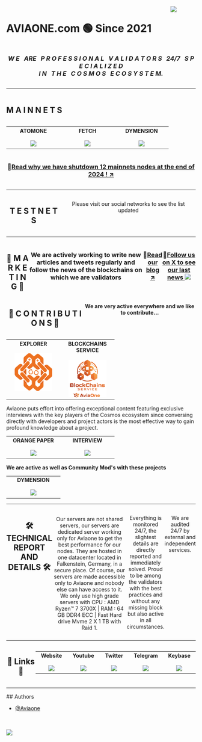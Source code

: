 <div align="center">
  <div style="display: flex; align-items: flex-start;">
<h1>AVIAONE.com 🟢 Since 2021</h1>  
<img src="https://aviaone.com/blog/wp-content/uploads/2022/09/cropped-header-background-black-aviaone.jpg" style="display: inline-block; margin: 0 auto; max-width: 300px">
  </div>
</div>

<div align="center">
  <div style="display: flex; align-items: flex-start;">
  <h3><b><i>W E &nbsp; ARE &nbsp; P R O F E S S I O N A L &nbsp; V A L I D A T O R S &nbsp; 24/7 &nbsp; S P E C I A L I Z E D<br />I N &nbsp; T H E &nbsp; C O S M O S &nbsp; E C O S Y S T E M.</b></i></h3>
  </div>
</div>
<hr>
<div align="center">
  <div style="display: flex; align-items: flex-start;">
  <h2><b>M A I N N E T S</b></h2>
  </div>
</div>

<table width="320px" align="center">
    <tbody>
        <tr valign="top">
		    <td width="130px" align="center">
            <span><strong>ATOMONE</strong></span><br><br />
            <a href="https://restake.app/atomone/atonevaloper1342p4lqh94s8qrk48vz2x6nlh3p2hqx4autnd9" target="_blank" rel="noopener noreferrer">
            <img height="60px" src="https://aviaone.com/blockchains-service/dist/img/logo-atomone.jpg">
            </td>			
            <td width="130px" align="center">
            <span><strong>FETCH</strong></span><br><br />
            <a href="https://aviaone.com/fetch-blockchain-ai" target="_blank" rel="noopener noreferrer">
            <img height="60px" src="https://aviaone.com/assets/img/blockchain/fetch/fetch-logo.jpg">
            </td>
            <td width="130px" align="center">
            <span><strong>DYMENSION</strong></span><br><br />
            <a href="https://restake.app/dymension/dymvaloper1vtf9ytvqg8k7n3hx7rt7fezktg7przxmeduldc" target="_blank" rel="noopener noreferrer">
            <img height="60px" src="https://aviaone.com/blockchains-service/dist/img/logo-dymension.jpg">
            </td>
        </tr>
    </tbody>
</table>
<div align="center">
  <div style="display: flex; align-items: flex-start;">	
	<h3>🔗<a href="https://aviaone.com/blog/2024-has-been-a-challenging-year/">Read why we have shutdown 12 mainnets nodes at the end of 2024 ! ↗️</a></h3>
  </div>
</div>
	  <hr>
<div align="center">
  <div style="display: flex; align-items: flex-start;">
  <h2><b>T E S T N E T S</b></h2>
  <p>Please visit our social networks to see the list updated</p>
  </div>
</div>
<hr>
<div align="center">
  <div style="display: flex; align-items: flex-start;">				
<h2>📣 <b></b>M A R K E T I N G</b> 📣</h2>
<h3>We are actively working to write new articles and tweets regularly and follow the news of the blockchains on which we are validators</h3>
<h3>🔗<a href="https://aviaone.com/blog/">Read our blog ↗️</a></h3>
<h3>🔗<a href="https://twitter.com/avia_one">Follow us on X to see our last news  <img height="20px" src="https://upload.wikimedia.org/wikipedia/commons/thumb/6/6f/Logo_of_Twitter.svg/150px-Logo_of_Twitter.svg.png"></a></h3>
 </div>
</div>
<div align="center">
  <div style="display: flex; align-items: flex-start;">
<hr>	  
<h2>🚀 <b>C O N T R I B U T I O N S</b> 🚀</h2>
<p><b>We are very active everywhere and we like to contribute...</b></p>

 </div>
</div>





<table width="320px" align="center">
    <tbody>
        <tr valign="top">
		    <td width="130px" align="center">
            <span><strong>EXPLORER</strong></span><br><br />
            <a href="https://mainnet.explorer.aviaone.com" target="_blank" rel="noopener noreferrer">
            <img height="100px" src="https://github.com/AviaOne/pictures/blob/main/generated-logo-explorer2.png">
            </td>			
		    <td width="130px" align="center">
            <span><strong>BLOCKCHAINS SERVICE</strong></span><br><br />
            <a href="https://aviaone.com/blockchains-service/" target="_blank" rel="noopener noreferrer">
            <img height="100px" src="https://github.com/AviaOne/pictures/blob/main/logo-blockchain-service.png">
            </td>
       </tr>
    </tbody>
</table>


















   
<p>Aviaone puts effort into offering exceptional content featuring exclusive interviews with the key players of the Cosmos ecosystem since conversing directly with developers and project actors is the most effective way to gain profound knowledge about a project.</p>
<table width="320px" align="center">
    <tbody>
        <tr valign="top">
		    <td width="130px" align="center">
            <span><strong>ORANGE PAPER</strong></span><br><br />
            <a href="https://aviaone.com/orange-paper-blockchain" target="_blank" rel="noopener noreferrer">
            <img height="100px" src="https://aviaone.com/assets/img/aviaone/orange-paper/orange-paper-meta-image.jpg">
            </td>			
            <td width="130px" align="center">
            <span><strong>INTERVIEW</strong></span><br><br />
            <a href="https://aviaone.com/interview-cosmos-blockchain-ecosystem" target="_blank" rel="noopener noreferrer">
            <img height="100px" src="https://aviaone.com/assets/img/aviaone/interviews/interviews-meta-image.jpg">
            </td>
       </tr>
    </tbody>
</table>
<p><b>We are active as well as Community Mod's with these projects</b></p>
<table width="320px" align="center">
    <tbody>
        <tr valign="top">			
            <td width="130px" align="center">
            <span><strong>DYMENSION</strong></span><br><br>
            <a href="https://discord.gg/dymension" rel="nofollow">
            <img height="60px" src="https://aviaone.com/assets/img/blockchain/dymension/dymension-logo.jpg" data-canonical-src="https://aviaone.com/assets/img/blockchain/dymension/dymension-logo.jpg" style="max-width: 100%;">
            </a></td>
        </tr>
    </tbody>
</table>
  </div>
</div>
<hr>
<div align="center">
  <div style="display: flex; align-items: flex-start;">
<h2>🛠 <b>TECHNICAL REPORT AND DETAILS</b> 🛠</h2>
<br />
Our servers are not shared servers, our servers are dedicated server working only for Aviaone to get the best performance for our nodes. They are hosted in one datacenter located in Falkenstein, Germany, in a secure place. Of course, our servers are made accessible only to Aviaone and nobody else can have access to it. We only use high grade servers with CPU : AMD Ryzen™ 7 3700X | RAM : 64 GB DDR4 ECC | Fast Hard drive Mvme 2 X 1 TB with Raid 1.

Everything is monitored 24/7, the slightest details are directly reported and immediately solved.
Proud to be among the validators with the best practices and without any missing block but also active in all circumstances.

We are audited 24/7 by external and independent services.
  </div>
</div>
<hr>
<div align="center">
  <div style="display: flex; align-items: flex-start;">
	  <h2>🔗 <b>Links</b> 🔗 </h2>  
<table width="320px" align="center">
    <tbody>
        <tr valign="top">
		    <td width="130px" align="center">
            <span><strong>Website</strong></span><br><br />
            <a href="https://aviaone.com" target="_blank" rel="noopener noreferrer">
            <img height="40px" src="https://aviaone.com/wp-content/uploads/2022/09/logo-Aviaone-orange-noir512.png">
            </td>
			<td width="130px" align="center">
            <span><strong>Youtube</strong></span><br><br />
            <a href="https://www.youtube.com/aviaone" target="_blank" rel="noopener noreferrer">
            <img height="40px" src="https://upload.wikimedia.org/wikipedia/commons/thumb/0/09/YouTube_full-color_icon_%282017%29.svg/159px-YouTube_full-color_icon_%282017%29.svg.png?20211015074811">
            </td>
            <td width="130px" align="center">
            <span><strong>Twitter</strong></span><br><br />
            <a href="https://twitter.com/avia_one" target="_blank" rel="noopener noreferrer">
            <img height="40px" src="https://upload.wikimedia.org/wikipedia/commons/thumb/6/6f/Logo_of_Twitter.svg/150px-Logo_of_Twitter.svg.png">
            </td>
            <td width="130px" align="center">
            <span><strong>Telegram</strong></span><br><br />
            <a href="https://t.me/aviaone" target="_blank" rel="noopener noreferrer">
            <img height="40px" src="https://upload.wikimedia.org/wikipedia/commons/thumb/8/82/Telegram_logo.svg/512px-Telegram_logo.svg.png?20220101141644">
            </td>
			<td width="130px" align="center">
            <span><strong>Keybase</strong></span><br><br />
            <a href="https://keybase.io/aviaone" target="_blank" rel="noopener noreferrer">
            <img height="40px" src="https://upload.wikimedia.org/wikipedia/commons/thumb/b/bb/Keybase_logo_official.svg/640px-Keybase_logo_official.svg.png">
            </td>
        </tr>
    </tbody>
</table>
  </div>
</div>
<hr>
## Authors

- [@Aviaone](https://www.github.com/aviaone)

<br />
<br />
<div align="center">
  <div style="display: flex; align-items: flex-start;">
    <img align="top" src="https://komarev.com/ghpvc/?username=AviaOne&color=blueviolet"/>
  </div>
</div>
